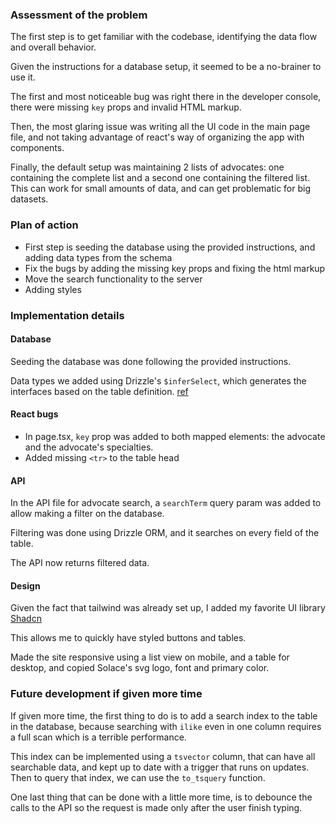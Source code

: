 ### Assessment of the problem

The first step is to get familiar with the codebase, identifying the data flow and overall behavior.

Given the instructions for a database setup, it seemed to be a no-brainer to use it.

The first and most noticeable bug was right there in the developer console, there were missing `key` props and invalid HTML markup.

Then, the most glaring issue was writing all the UI code in the main page file, and not taking advantage of react's way of organizing the app with components.

Finally, the default setup was maintaining 2 lists of advocates: one containing the complete list and a second one containing the filtered list. This can work for small amounts of data, and can get problematic for big datasets.

### Plan of action

* First step is seeding the database using the provided instructions, and adding data types from the schema
* Fix the bugs by adding the missing key props and fixing the html markup
* Move the search functionality to the server
* Adding styles

### Implementation details

#### Database

Seeding the database was done following the provided instructions.

Data types we added using Drizzle's `$inferSelect`, which generates the interfaces based on the table definition. [ref](https://orm.drizzle.team/docs/goodies#type-api)

#### React bugs

* In page.tsx, `key` prop was added to both mapped elements: the advocate and the advocate's specialties.
* Added missing `<tr>` to the table head

#### API

In the API file for advocate search, a `searchTerm` query param was added to allow making a filter on the database.

Filtering was done using Drizzle ORM, and it searches on every field of the table.

The API now returns filtered data.

#### Design

Given the fact that tailwind was already set up, I added my favorite UI library [Shadcn](https://ui.shadcn.com/)

This allows me to quickly have styled buttons and tables.

Made the site responsive using a list view on mobile, and a table for desktop, and copied Solace's svg logo, font and primary color.

### Future development if given more time

If given more time, the first thing to do is to add a search index to the table in the database, because searching with `ilike` even in one column requires a full scan which is a terrible performance.

This index can be implemented using a `tsvector` column, that can have all searchable data, and kept up to date with a trigger that runs on updates. Then to query that index, we can use the `to_tsquery` function.

One last thing that can be done with a little more time, is to debounce the calls to the API so the request is made only after the user finish typing.
